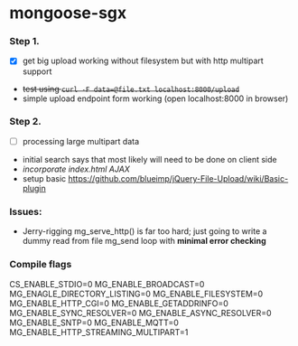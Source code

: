 # mongoose-sgx

### Step 1.
- [x] get big upload working without filesystem but with http multipart support
- ~~test using `curl -F data=@file.txt localhost:8000/upload`~~
- simple upload endpoint form working (open localhost:8000 in browser)

### Step 2.
- [ ] processing large multipart data
- initial search says that most likely will need to be done on client side
- *incorporate index.html AJAX*
- setup basic https://github.com/blueimp/jQuery-File-Upload/wiki/Basic-plugin

### Issues:
- Jerry-rigging mg_serve_http() is far too hard; just going to write a dummy read from file mg_send loop with **minimal error checking**

### Compile flags

CS_ENABLE_STDIO=0
MG_ENABLE_BROADCAST=0
MG_ENAGLE_DIRECTORY_LISTING=0
MG_ENABLE_FILESYSTEM=0
MG_ENABLE_HTTP_CGI=0
MG_ENABLE_GETADDRINFO=0
MG_ENABLE_SYNC_RESOLVER=0
MG_ENABLE_ASYNC_RESOLVER=0
MG_ENABLE_SNTP=0
MG_ENABLE_MQTT=0
MG_ENABLE_HTTP_STREAMING_MULTIPART=1
